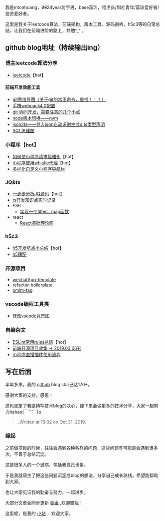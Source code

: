 我是mtonhuang，~~23~~24year射手男，base深圳，程序员/斜杠青年/篮球爱好者/投资爱好者。

这里是我关于leetcode算法，前端架构，版本工具，源码剖析，h5c3等的日常总结，让我们在前端进阶的路上，共勉^_^ 。

## github blog地址（持续输出ing）

### 博主leetcode算法分享
- [leetcode](https://github.com/mtonhuang/blog/blob/master/leetcode/readme.md)【hot】

#### 前端开发效能工具
- [git思维导图（关于git的常用命令，重推！！！）](https://github.com/mtonhuang/bolg/tree/master/git_mindMap)
- [手撸webpack4.0配置](https://github.com/mtonhuang/Multiple-page-boilerplate)
- [git 协同开发，需要注意的几个小点](https://github.com/mtonhuang/blog/blob/master/git_mindMap/git.md)
- [node版本切换——nvm](https://github.com/mtonhuang/blog/blob/master/packages/node/node.md)
- [json2ts——导入json自动识别生成d.ts类型声明](http://json2ts.com/)
- [SQL思维图](https://github.com/mtonhuang/bolg/tree/master/git_mindMap)

### 小程序【hot】
- [如何使小程序请求优雅化](https://github.com/mtonhuang/blog/blob/master/packages/promise-mini/we-request.md)【hot】
- [小程序使用whistle代理](https://github.com/mtonhuang/blog/blob/master/packages/whistle-for-miniprogram/%E5%B0%8F%E7%A8%8B%E5%BA%8F%E4%BD%BF%E7%94%A8whistle%E4%BB%A3%E7%90%86.md)【hot】
- [多样化自定义小程序导航栏](https://github.com/mtonhuang/navbar-for-wxapp)

### JQ&ts
- [一步步分析JQ源码](https://github.com/mtonhuang/bolg/tree/master/analysis_jq)【hot】
- [ts开发知识点实时记录](https://github.com/mtonhuang/blog/blob/master/packages/ts/ts-detail.md)
- ES6
  - [实现一个filter，map函数](https://github.com/mtonhuang/blog/tree/master/packages/filter%26%26map%26%26reduce)
- react
  - [React基础理论图](https://github.com/mtonhuang/bolg/tree/master/React/basic_theory)

### h5c3
- [h5开发坑点小总结](https://github.com/mtonhuang/bolg/tree/master/h5)【hot】
- [h5适配](https://github.com/mtonhuang/bolg/tree/master/h5/h5_adaptation)

### 开源项目
- [wechatApp-template](https://github.com/mtonhuang/wechatApp-template)
- [refactor-boilerplate](https://github.com/mtonhuang/refactor-boilerplate)
- [omim-tag](https://github.com/Tencent/omi/tree/master/packages/omim/src/tag)

### vscode编程工具类
- [修改vscode背景图](https://github.com/mtonhuang/blog/tree/master/vscode/background)

### 自编杂文
- [ESLint常用rules总结](https://github.com/mtonhuang/bolg/tree/master/ESLint_rules)【hot】
- [前端开源项目收集 -> 2019.03.06刊](https://github.com/mtonhuang/bolg/tree/master/collect)
- [小程序直播插件使用流程](https://github.com/mtonhuang/blog/blob/master/packages/live-miniprogram/live-miniprogram.md)

## 写在后面
半年多来，我的 [github](https://github.com/mtonhuang/bolg) blog star已达170+。

感谢大家的支持，感恩！ 

这也坚定了我坚持写技术blog的决心，接下来会做更多的技术分享，大家一起努力hahao(*￣︶￣*)o  

> _Written at 16:02 on Oct 31, 2019.
### 缘起 

之前做项目的时候，往往会遇到各种各样的问题，这些问题有可能是会遇到很多次，不善于总结沉淀。

这是很多人的一个通病，包括我自己也是。

于是我就萌生了把这些问题沉淀成blog的想法，分享自己成长路线。希望能帮助到大家。

也让大家见证我的勤奋与努力，一起进步。

大部分文章会同步更新 [掘金](https://juejin.im/user/5b3ba41af265da0f4734f926/posts) ,欢迎骚扰！

这里呢，是我的 [小站](http://huangmiantong.cn/) ，欢迎大家。


